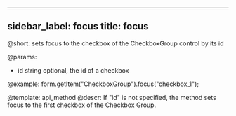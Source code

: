 
---
sidebar_label: focus
title: focus
---          

@short: sets focus to the checkbox of the CheckboxGroup control by its id


@params:
- id    string  optional, the id of a checkbox 

@example:
form.getItem("CheckboxGroup").focus("checkbox_1");


@template: api_method
@descr:
If "id" is not specified, the method sets focus to the first checkbox of the Checkbox Group.



